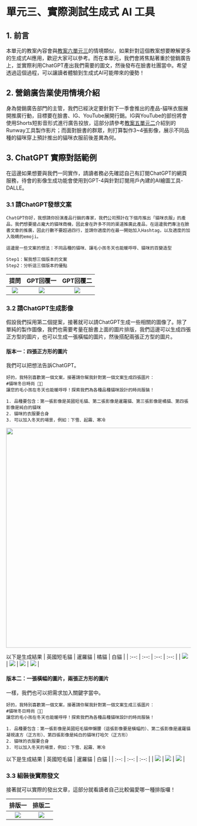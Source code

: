 # 單元三、實際測試生成式 AI 工具

## 1. 前言
本單元的教案內容會與[教案六單元三](https://github.com/AI-FREE-Team/Generative-AI-Industrial-Case-Study/tree/main/%E6%95%99%E6%A1%886%EF%BC%9A%E5%88%86%E6%9E%90%E8%88%87%E6%B1%BA%E7%AD%96/%E5%96%AE%E5%85%833%EF%BC%9A%E5%AF%A6%E9%9A%9B%E6%B8%AC%E8%A9%A6%E7%94%9F%E6%88%90%E5%BC%8F%20AI%20%E5%B7%A5%E5%85%B7)的情境類似，如果針對這個教案想要瞭解更多的生成式AI應用，歡迎大家可以參考。而在本單元，我們會將焦點著重於營銷廣告上，並實際利用ChatGPT產出我們需要的圖文，然後發布在臉書社團當中。希望透過這個過程，可以讓讀者體驗到生成式AI可能帶來的優勢！

## 2. 營銷廣告業使用情境介紹
身為營銷廣告部門的主管，我們已經決定要針對下一季會推出的產品-貓咪衣服展開推廣行動，目標要在臉書、IG、YouTube展開行銷。IG與YouTube的部份將會使用Shorts短影音形式進行廣告投放，這部分請參考[教案五單元二](https://github.com/AI-FREE-Team/Generative-AI-Industrial-Case-Study/tree/main/%E6%95%99%E6%A1%885%EF%BC%9A%E5%BD%B1%E5%83%8F%E7%94%9F%E6%88%90%E8%88%87%E7%B7%A8%E8%BC%AF/%E5%96%AE%E5%85%832%EF%BC%9A%E4%BB%8B%E7%B4%B9%E7%9B%B8%E9%97%9C%E7%94%9F%E6%88%90%E5%BC%8F%20AI%20%E5%B7%A5%E5%85%B7)介紹到的Runway工具製作影片；而面對臉書的群眾，則打算製作3~4張影像，展示不同品種的貓咪穿上預計推出的貓咪衣服前後差異為何。

## 3. ChatGPT 實際對話範例
在這邊如果想要與我們一同實作，請讀者務必先確認自己有訂閱ChatGPT的網頁服務，待會的影像生成功能會使用到GPT-4與針對訂閱用戶內建的AI繪圖工具-DALLE。

### 3.1 請ChatGPT發想文案
```
ChatGPT你好，我想請你扮演產品行銷的專家，我們公司預計在下個月推出「貓咪衣服」的產品，我們想要搶占龐大的貓咪商機，因此會在許多不同的渠道推廣此產品，在這邊我們專注在臉書文章的推廣，因此行數不要超過四行，並請你適度的在最一開始加入Hashtag，以及適度的加入吸睛的emoji。

這邊是一些文案的想法：不同品種的貓咪、讓毛小孩冬天也能暖呼呼、貓咪的百變造型

Step1：幫我想三個版本的文案
Step2：分析這三個版本的優點
```

| 提問 | GPT回覆一 | GPT回覆二 |
| :--: | :--: | :--: |
| ![](https://github.com/AI-FREE-Team/Generative-AI-Industrial-Case-Study/blob/main/%E6%95%99%E6%A1%883%EF%BC%9A%E6%96%87%E5%AD%97%E5%85%A7%E5%AE%B9%E7%9A%84%E7%94%9F%E6%88%90%E8%88%87%E6%91%98%E8%A6%81/pics/unit3/GPT1.png) | ![](https://github.com/AI-FREE-Team/Generative-AI-Industrial-Case-Study/blob/main/%E6%95%99%E6%A1%883%EF%BC%9A%E6%96%87%E5%AD%97%E5%85%A7%E5%AE%B9%E7%9A%84%E7%94%9F%E6%88%90%E8%88%87%E6%91%98%E8%A6%81/pics/unit3/GPT2.png) | ![](https://github.com/AI-FREE-Team/Generative-AI-Industrial-Case-Study/blob/main/%E6%95%99%E6%A1%883%EF%BC%9A%E6%96%87%E5%AD%97%E5%85%A7%E5%AE%B9%E7%9A%84%E7%94%9F%E6%88%90%E8%88%87%E6%91%98%E8%A6%81/pics/unit3/GPT3.png) |

### 3.2 請ChatGPT生成影像
假設我們採用第二個提案，接著就可以請ChatGPT生成一些相關的圖像了。除了單純的製作圖像，我們也需要考量在臉書上面的圖片排版，我們這邊可以生成四張正方型的圖片，也可以生成一張橫幅的圖片，然後搭配兩張正方型的圖片。

#### 版本一：四張正方形的圖片
我們可以把想法告訴ChatGPT。
```
好的，我特別喜歡第一個文案，接著請你幫我針對第一個文案生成四張圖片：
#貓咪冬日時尚 🐾🧣
讓您的毛小孩在冬天也能暖呼呼！探索我們為各種品種貓咪設計的時尚服裝！

1. 品種要包含：第一張影像是英國短毛貓、第二張影像是暹羅貓、第三張影像是橘貓、第四張影像是純白的貓咪
2. 貓咪的衣服要合身
3. 可以加入冬天的場景，例如：下雪、起霧、寒冷
```
<div align=center>
<img src="https://github.com/AI-FREE-Team/Generative-AI-Industrial-Case-Study/blob/main/%E6%95%99%E6%A1%883%EF%BC%9A%E6%96%87%E5%AD%97%E5%85%A7%E5%AE%B9%E7%9A%84%E7%94%9F%E6%88%90%E8%88%87%E6%91%98%E8%A6%81/pics/unit3/GPT4.png" width="600px">
</div>

以下是生成結果
| 英國短毛貓 | 暹羅貓 | 橘貓 | 白貓 |
| :--: | :--: | :--: | :--: |
| ![](https://github.com/AI-FREE-Team/Generative-AI-Industrial-Case-Study/blob/main/%E6%95%99%E6%A1%883%EF%BC%9A%E6%96%87%E5%AD%97%E5%85%A7%E5%AE%B9%E7%9A%84%E7%94%9F%E6%88%90%E8%88%87%E6%91%98%E8%A6%81/pics/unit3/%E8%8B%B1%E5%9C%8B%E7%9F%AD%E6%AF%9B%E8%B2%93_v1.png) | ![](https://github.com/AI-FREE-Team/Generative-AI-Industrial-Case-Study/blob/main/%E6%95%99%E6%A1%883%EF%BC%9A%E6%96%87%E5%AD%97%E5%85%A7%E5%AE%B9%E7%9A%84%E7%94%9F%E6%88%90%E8%88%87%E6%91%98%E8%A6%81/pics/unit3/%E6%9A%B9%E7%BE%85%E8%B2%93_v1.png) | ![](https://github.com/AI-FREE-Team/Generative-AI-Industrial-Case-Study/blob/main/%E6%95%99%E6%A1%883%EF%BC%9A%E6%96%87%E5%AD%97%E5%85%A7%E5%AE%B9%E7%9A%84%E7%94%9F%E6%88%90%E8%88%87%E6%91%98%E8%A6%81/pics/unit3/%E6%A9%98%E8%B2%93_v1.png) | ![](https://github.com/AI-FREE-Team/Generative-AI-Industrial-Case-Study/blob/main/%E6%95%99%E6%A1%883%EF%BC%9A%E6%96%87%E5%AD%97%E5%85%A7%E5%AE%B9%E7%9A%84%E7%94%9F%E6%88%90%E8%88%87%E6%91%98%E8%A6%81/pics/unit3/%E7%B4%94%E7%99%BD%E8%89%B2%E7%9A%84%E8%B2%93%E5%92%AA_v1.png) |

#### 版本二：一張橫幅的圖片，兩張正方形的圖片
一樣，我們也可以把需求加入關鍵字當中。
```
好的，我特別喜歡第一個文案，接著請你幫我針對第一個文案生成三張圖片：
#貓咪冬日時尚 🐾🧣
讓您的毛小孩在冬天也能暖呼呼！探索我們為各種品種貓咪設計的時尚服裝！

1. 品種要包含：第一張影像是英國短毛貓伸懶腰（這張影像要是橫幅的）、第二張影像是暹羅貓凝視遠方（正方形）、第四張影像是純白的貓咪打哈欠（正方形）
2. 貓咪的衣服要合身
3. 可以加入冬天的場景，例如：下雪、起霧、寒冷
```

以下是生成結果
| 英國短毛貓 | 暹羅貓 | 白貓 |
| :--: | :--: | :--: |
| ![](https://github.com/AI-FREE-Team/Generative-AI-Industrial-Case-Study/blob/main/%E6%95%99%E6%A1%883%EF%BC%9A%E6%96%87%E5%AD%97%E5%85%A7%E5%AE%B9%E7%9A%84%E7%94%9F%E6%88%90%E8%88%87%E6%91%98%E8%A6%81/pics/unit3/%E8%8B%B1%E5%9C%8B%E7%9F%AD%E6%AF%9B%E8%B2%93_v2.png) | ![](https://github.com/AI-FREE-Team/Generative-AI-Industrial-Case-Study/blob/main/%E6%95%99%E6%A1%883%EF%BC%9A%E6%96%87%E5%AD%97%E5%85%A7%E5%AE%B9%E7%9A%84%E7%94%9F%E6%88%90%E8%88%87%E6%91%98%E8%A6%81/pics/unit3/%E6%9A%B9%E7%BE%85%E8%B2%93_v2.png) | ![](https://github.com/AI-FREE-Team/Generative-AI-Industrial-Case-Study/blob/main/%E6%95%99%E6%A1%883%EF%BC%9A%E6%96%87%E5%AD%97%E5%85%A7%E5%AE%B9%E7%9A%84%E7%94%9F%E6%88%90%E8%88%87%E6%91%98%E8%A6%81/pics/unit3/%E7%B4%94%E7%99%BD%E8%B2%93_v2.png) |

### 3.3 組裝後實際發文
接著就可以實際的發出文章，這部分就看讀者自己比較偏愛哪一種排版囉！

| 排版一 | 排版二 |
| :--: | :--: |
| ![](https://github.com/AI-FREE-Team/Generative-AI-Industrial-Case-Study/blob/main/%E6%95%99%E6%A1%883%EF%BC%9A%E6%96%87%E5%AD%97%E5%85%A7%E5%AE%B9%E7%9A%84%E7%94%9F%E6%88%90%E8%88%87%E6%91%98%E8%A6%81/pics/unit3/post_ver1.png) | ![](https://github.com/AI-FREE-Team/Generative-AI-Industrial-Case-Study/blob/main/%E6%95%99%E6%A1%883%EF%BC%9A%E6%96%87%E5%AD%97%E5%85%A7%E5%AE%B9%E7%9A%84%E7%94%9F%E6%88%90%E8%88%87%E6%91%98%E8%A6%81/pics/unit3/post_ver2.png) |